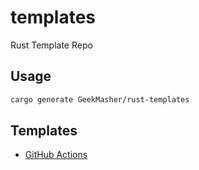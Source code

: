 # templates

Rust Template Repo

## Usage

```bash 
cargo generate GeekMasher/rust-templates
```

## Templates 

- [GitHub Actions](./actions)

